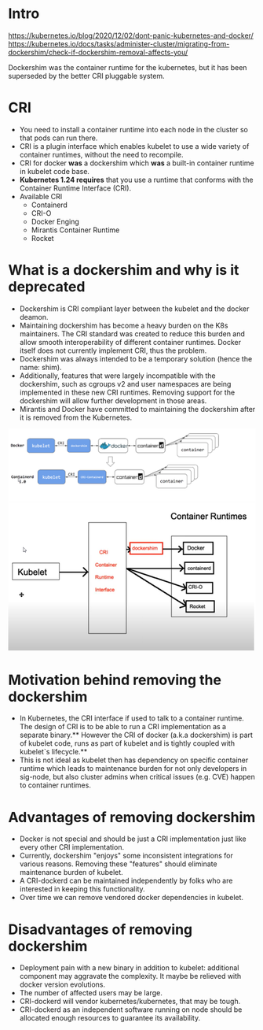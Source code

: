 # Intro

https://kubernetes.io/blog/2020/12/02/dont-panic-kubernetes-and-docker/
https://kubernetes.io/docs/tasks/administer-cluster/migrating-from-dockershim/check-if-dockershim-removal-affects-you/

Dockershim was the container runtime for the kubernetes, but it has been superseded by the better CRI pluggable system.

# CRI

* You need to install a container runtime into each node in the cluster so that pods can run there.
* CRI is a plugin interface which enables kubelet to use a wide variety of container runtimes, without the need to recompile.
* CRI for docker **was** a dockershim which **was** a built-in container runtime in kubelet code base.
* **Kubernetes 1.24 requires** that you use a runtime that conforms with the Container Runtime Interface (CRI).
* Available CRI
  * Containerd
  * CRI-O
  * Docker Enging
  * Mirantis Container Runtime
  * Rocket

# What is a dockershim and why is it deprecated

* Dockershim is CRI compliant layer between the kubelet and the docker deamon.
* Maintaining dockershim has become a heavy burden on the K8s maintainers. The CRI standard was created to reduce this burden and allow smooth interoperability of different container runtimes. Docker itself does not currently implement CRI, thus the problem.
* Dockershim was always intended to be a temporary solution (hence the name: shim).
* Additionally, features that were largely incompatible with the dockershim, such as cgroups v2 and user namespaces are being implemented in these new CRI runtimes. Removing support for the dockershim will allow further development in those areas.
* Mirantis and Docker have committed to maintaining the dockershim after it is removed from the Kubernetes.

![containerd](./images/01.png)
![containerd](./images/02.png)

# Motivation behind removing the dockershim

* In Kubernetes, the CRI interface if used to talk to a container runtime. The design of CRI is to be able to run a CRI implementation as a separate binary.** However the CRI of docker (a.k.a dockershim) is part of kubelet code, runs as part of kubelet and is tightly coupled with kubelet`s lifecycle.**
* This is not ideal as kubelet then has dependency on specific container runtime which leads to maintenance burden for not only developers in sig-node, but also cluster admins when critical issues (e.g. CVE) happen to container runtimes.

# Advantages of removing dockershim

* Docker is not special and should be just a CRI implementation just like every other CRI implementation.
* Currently, dockershim "enjoys" some inconsistent integrations for various reasons. Removing these "features" should eliminate maintenance burden of kubelet.
* A CRI-dockerd can be maintained independently by folks who are interested in keeping this functionality.
* Over time we can remove vendored docker dependencies in kubelet.

# Disadvantages of removing dockershim

* Deployment pain with a new binary in addition to kubelet: additional component may aggravate the complexity. It maybe be relieved with docker version evolutions.
* The number of affected users may be large.
* CRI-dockerd will vendor kubernetes/kubernetes, that may be tough.
* CRI-dockerd as an independent software running on node should be allocated enough resources to guarantee its availability.